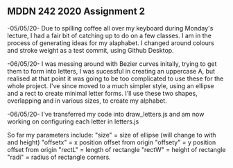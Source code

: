 ## MDDN 242 2020 Assignment 2

-05/05/20-
Due to spilling coffee all over my keyboard during Monday's lecture, I had a fair bit of catching up to do on a few classes. I am in the process of generating ideas for my alaphabet. I changed around colours and stroke weight as a test commit, using Github Desktop.

-06/05/20-
I was messing around with Bezier curves initally, trying to get them to form into letters, I was sucessful in creating an uppercase A, but realised at that point it was going to be too complicated to use these for the whole project. I've since moved to a much simpler style, using an ellipse and a rect to create minimal letter forms. I'll use these two shapes, overlapping and in various sizes, to create my alphabet.

-06/05/20-
I've transferred my code into draw_letters.js and am now working on configuring each letter in letters.js

So far my parameters include:
  "size"    = size of ellipse (will change to with and height)
  "offsetx" = x position offset from origin
  "offsety" = y position offset from origin
  "rectL"   = length of rectangle
  "rectW"   = height of rectangle
  "radi"    = radius of rectangle corners.
